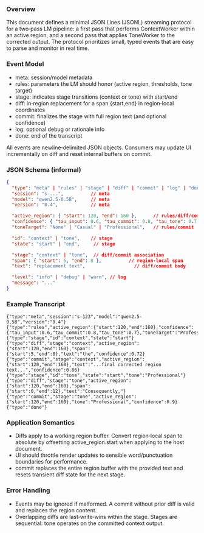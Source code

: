 <!--══════════════════════════════════════════════════
  ╔══════════════════════════════════════════════════════╗
  ║  ░  L M   S T R E A M   P R O T O C O L  ░░░░░░░░░░░  ║
  ║                                                      ║
  ║                                                      ║
  ║                                                      ║
  ║                                                      ║
  ║           ╌╌  P L A C E H O L D E R  ╌╌              ║
  ║                                                      ║
  ║                                                      ║
  ║                                                      ║
  ║                                                      ║
  ╚══════════════════════════════════════════════════════╝
    • WHAT ▸ JSONL event protocol for two‑pass LM (context → tone)
    • WHY  ▸ Stream small, typed events for debuggability and speed
    • HOW  ▸ Event types: meta, rules, stage, diff, commit, log, done
-->

### Overview

This document defines a minimal JSON Lines (JSONL) streaming protocol for a two‑pass LM pipeline: a first pass that performs ContextWorker within an active region, and a second pass that applies ToneWorker to the corrected output. The protocol prioritizes small, typed events that are easy to parse and monitor in real time.

### Event Model

- meta: session/model metadata
- rules: parameters the LM should honor (active region, thresholds, tone target)
- stage: indicates stage transitions (context or tone) with start/end
- diff: in‑region replacement for a span {start,end} in region‑local coordinates
- commit: finalizes the stage with full region text (and optional confidence)
- log: optional debug or rationale info
- done: end of the transcript

All events are newline‑delimited JSON objects. Consumers may update UI incrementally on diff and reset internal buffers on commit.

### JSON Schema (informal)

```json
{
  "type": "meta" | "rules" | "stage" | "diff" | "commit" | "log" | "done",
  "session": "s-...",          // meta
  "model": "qwen2.5-0.5B",     // meta
  "version": "0.4",            // meta

  "active_region": { "start": 120, "end": 160 },      // rules/diff/commit
  "confidence": { "tau_input": 0.6, "tau_commit": 0.8, "tau_tone": 0.7 },
  "toneTarget": "None" | "Casual" | "Professional",   // rules/commit

  "id": "context" | "tone",    // stage
  "state": "start" | "end",     // stage

  "stage": "context" | "tone",  // diff/commit association
  "span": { "start": 5, "end": 8 },          // region-local span
  "text": "replacement text",                  // diff/commit body

  "level": "info" | "debug" | "warn", // log
  "message": "..."
}
```

### Example Transcript

```jsonl
{"type":"meta","session":"s-123","model":"qwen2.5-0.5B","version":"0.4"}
{"type":"rules","active_region":{"start":120,"end":160},"confidence":{"tau_input":0.6,"tau_commit":0.8,"tau_tone":0.7},"toneTarget":"Professional"}
{"type":"stage","id":"context","state":"start"}
{"type":"diff","stage":"context","active_region":{"start":120,"end":160},"span":{"start":5,"end":8},"text":"the","confidence":0.72}
{"type":"commit","stage":"context","active_region":{"start":120,"end":160},"text":"...final corrected region text...","confidence":0.86}
{"type":"stage","id":"tone","state":"start","tone":"Professional"}
{"type":"diff","stage":"tone","active_region":{"start":120,"end":160},"span":{"start":0,"end":12},"text":"Consequently,"}
{"type":"commit","stage":"tone","active_region":{"start":120,"end":160},"tone":"Professional","confidence":0.9}
{"type":"done"}
```

### Application Semantics

- Diffs apply to a working region buffer. Convert region‑local span to absolute by offsetting active_region.start when applying to the host document.
- UI should throttle render updates to sensible word/punctuation boundaries for performance.
- commit replaces the entire region buffer with the provided text and resets transient diff state for the next stage.

### Error Handling

- Events may be ignored if malformed. A commit without prior diff is valid and replaces the region content.
- Overlapping diffs are last‑write‑wins within the stage. Stages are sequential: tone operates on the committed context output.

<!-- SPEC:CONTRACT
id: CONTRACT-LM-STREAM
title: JSONL LM stream protocol (context → tone)
status: active
modules:
  - core/lm/types.ts
  - core/lm/mockStreamAdapter.ts
  - web-demo/src/lab/LMLab.tsx
acceptance:
  - tests/lm_stream.spec.ts#SCEN-LM-STREAM-001
  - e2e/tests/lm_lab.spec.ts#SCEN-LM-LAB-002
invariants:
  - Events are JSON objects per line with required type
  - Tone stage runs only after context commit
-->

<!-- DOC META: VERSION=1.0 | UPDATED=2025-09-17T20:45:45Z -->
